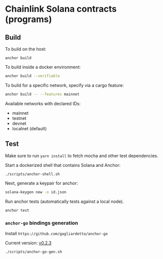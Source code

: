 # Chainlink Solana contracts (programs)

## Build

To build on the host:

```
anchor build
```

To build inside a docker environment:

```bash
anchor build --verifiable
```

To build for a specific network, specify via a cargo feature:

```bash
anchor build -- --features mainnet
```

Available networks with declared IDs:

- mainnet
- testnet
- devnet
- localnet (default)

## Test

Make sure to run `yarn install` to fetch mocha and other test dependencies.

Start a dockerized shell that contains Solana and Anchor:

```bash
./scripts/anchor-shell.sh
```

Next, generate a keypair for anchor:

```bash
solana-keygen new -o id.json
```

Run anchor tests (automatically tests against a local node).

```bash
anchor test
```

### `anchor-go` bindings generation

Install `https://github.com/gagliardetto/anchor-go`

Current version: [v0.2.3](https://github.com/gagliardetto/anchor-go/tree/v0.2.3)

```bash
./scripts/anchor-go-gen.sh 
```
